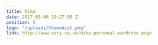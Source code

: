 ```yaml
---
title: Nike
date: 2017-05-06 10:27:00 Z
position: 5
logo: "/uploads/themodist.png"
link: http://www.very.co.uk/nike-personal-wardrobe.page
---
```


